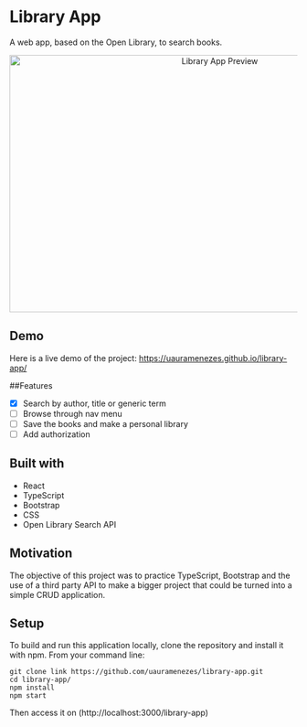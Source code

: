 # Library App
A web app, based on the Open Library, to search books.

<p align="center">
    <img alt="Library App Preview" src="./images/library-app.gif" width="720px" height="450px" />
</p>

## Demo
Here is a live demo of the project: https://uauramenezes.github.io/library-app/

##Features
- [x] Search by author, title or generic term
- [ ] Browse through nav menu
- [ ] Save the books and make a personal library
- [ ] Add authorization

## Built with
* React
* TypeScript
* Bootstrap
* CSS
* Open Library Search API

## Motivation
The objective of this project was to practice TypeScript, Bootstrap and the use of a third party API to make a bigger project that could be turned into a simple CRUD application.
    
## Setup
To build and run this application locally, clone the repository and install it with npm.
From your command line:

```
git clone link https://github.com/uauramenezes/library-app.git
cd library-app/
npm install
npm start
```

Then access it on (http://localhost:3000/library-app)
